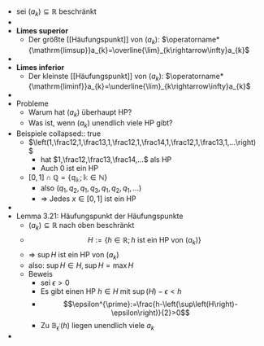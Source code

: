 - sei $\left(a_{k}\right)\subseteq\mathbb{R}$ beschränkt
-
- **Limes superior**
	- Der größte [[Häufungspunkt]] von $\left(a_{k}\right)$: $\operatorname*{\mathrm{limsup}}a_{k}=\overline{\lim}_{k\rightarrow\infty}a_{k}$
-
- **Limes inferior**
	- Der kleinste [[Häufungspunkt]] von $\left(a_{k}\right)$: $\operatorname*{\mathrm{liminf}}a_{k}=\underline{\lim}_{k\rightarrow\infty}a_{k}$
-
- Probleme
	- Warum hat $\left(a_{k}\right)$ überhaupt HP?
	- Was ist, wenn $\left(a_{k}\right)$ unendlich viele HP gibt?
- Beispiele
  collapsed:: true
	- $\left(1,\frac12,1,\frac13,1,\frac12,1,\frac14,1,\frac12,1,\frac13,1,...\right)$
		- hat $1,\frac12,\frac13,\frac14,...$ als HP
		- Auch 0 ist ein HP
	- $\left\lbrack0,1\right\rbrack\cap\mathbb{Q=\left\lbrace q_{k};k\in\mathbb{N}\right\rbrace}$
		- also $\left(q_1,q_2,q_1,q_3,q_1,q_2,q_1,...\right)$
		- => Jedes $x\in\left\lbrack0,1\right\rbrack$ ist ein HP
-
- Lemma 3.21: Häufungspunkt der Häufungspunkte
	- $\left(a_{k}\right)\subseteq\mathbb{R}$ nach oben beschränkt
	- $$H:=\left\lbrace h\in\mathbb{R};h\text{ ist ein HP von }\left(a_{k}\right)\right\rbrace$$
	- => $\sup H$ ist ein HP von $\left(a_{k}\right)$
	- also: $\sup H\in H,\sup H=\max H$
	- Beweis
		- sei $\epsilon>0$
		- Es gibt einen HP $h\in H$ mit $\sup\left(H\right)-\epsilon<h$
		- $$\epsilon^{\prime}:=\frac{h-\left(\sup\left(H\right)-\epsilon\right)}{2}>0$$
		- Zu $\mathbb{B}_{\epsilon^{\prime}}\left(h\right)$ liegen unendlich viele $a_{k}$
-